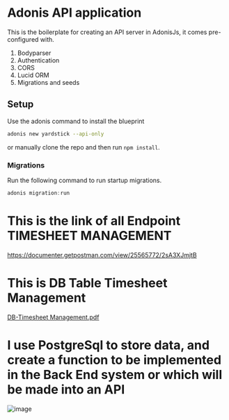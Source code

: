 # Adonis API application

This is the boilerplate for creating an API server in AdonisJs, it comes pre-configured with.

1. Bodyparser
2. Authentication
3. CORS
4. Lucid ORM
5. Migrations and seeds

## Setup

Use the adonis command to install the blueprint

```bash
adonis new yardstick --api-only
```

or manually clone the repo and then run `npm install`.


### Migrations

Run the following command to run startup migrations.

```js
adonis migration:run
```


# This is the link of all Endpoint TIMESHEET MANAGEMENT
https://documenter.getpostman.com/view/25565772/2sA3XJmjtB

# This is DB Table Timesheet Management
[DB-Timesheet Management.pdf](https://github.com/user-attachments/files/15742411/DB-Timesheet.Management.pdf)

# I use PostgreSql to store data, and create a function to be implemented in the Back End system or which will be made into an API
![image](https://github.com/radenraflyy/timesheet-management-be/assets/91299350/29cffa31-512e-4aa5-a4fa-c0922dca7777)


